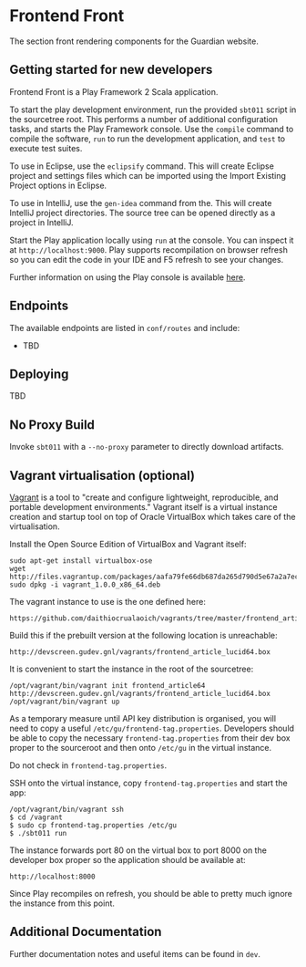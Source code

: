 Frontend Front
==============

The section front rendering components for the Guardian website.


Getting started for new developers
----------------------------------
Frontend Front is a Play Framework 2 Scala application.

To start the play development environment, run the provided `sbt011` script
in the sourcetree root. This performs a number of additional configuration
tasks, and starts the Play Framework console. Use the `compile` command
to compile the software, `run` to run the development application, and
`test` to execute test suites.

To use in Eclipse, use the `eclipsify` command. This will create Eclipse
project and settings files which can be imported using the Import Existing
Project options in Eclipse.

To use in IntelliJ, use the `gen-idea` command from the. This will create
IntelliJ project directories. The source tree can be opened directly as 
a project in IntelliJ.

Start the Play application locally using `run` at the console. You can
inspect it at `http://localhost:9000`. Play supports recompilation on browser
refresh so you can edit the code in your IDE and F5 refresh to see your
changes.

Further information on using the Play console is available [here][play2-console].


Endpoints
---------
The available endpoints are listed in `conf/routes` and include:

* TBD


Deploying
---------
TBD


No Proxy Build
--------------
Invoke `sbt011` with a `--no-proxy` parameter to directly download artifacts.


Vagrant virtualisation (optional)
---------------------------------
[Vagrant][vagrant] is a tool to "create and configure lightweight, reproducible, and portable
development environments." Vagrant itself is a virtual instance creation and startup
tool on top of Oracle VirtualBox which takes care of the virtualisation.

Install the Open Source Edition of VirtualBox and Vagrant itself:

    sudo apt-get install virtualbox-ose
    wget http://files.vagrantup.com/packages/aafa79fe66db687da265d790d5e67a2a7ec30d92/vagrant_1.0.0_x86_64.deb
    sudo dpkg -i vagrant_1.0.0_x86_64.deb

The vagrant instance to use is the one defined here:

    https://github.com/daithiocrualaoich/vagrants/tree/master/frontend_article_lucid64

Build this if the prebuilt version at the following location is unreachable:

    http://devscreen.gudev.gnl/vagrants/frontend_article_lucid64.box

It is convenient to start the instance in the root of the sourcetree:

    /opt/vagrant/bin/vagrant init frontend_article64 http://devscreen.gudev.gnl/vagrants/frontend_article_lucid64.box
    /opt/vagrant/bin/vagrant up

As a temporary measure until API key distribution is organised, you will need to
copy a useful `/etc/gu/frontend-tag.properties`. Developers should be able to
copy the necessary `frontend-tag.properties` from their dev box proper to the
sourceroot and then onto `/etc/gu` in the virtual instance.

Do not check in `frontend-tag.properties`.

SSH onto the virtual instance, copy `frontend-tag.properties` and start the app:

    /opt/vagrant/bin/vagrant ssh
    $ cd /vagrant
    $ sudo cp frontend-tag.properties /etc/gu
    $ ./sbt011 run

The instance forwards port 80 on the virtual box to port 8000 on the developer box proper so the application should be
available at:

    http://localhost:8000

Since Play recompiles on refresh, you should be able to pretty much ignore the
instance from this point.


Additional Documentation
------------------------
Further documentation notes and useful items can be found in `dev`.


[sbt]: http://www.scala-sbt.org
[play2-console]: https://github.com/playframework/Play20/wiki/PlayConsole
[play2-wiki]: https://github.com/playframework/Play20/wiki
[sbteclipse]: https://github.com/typesafehub/sbteclipse
[sbt-idea]: https://github.com/mpeltonen/sbt-idea
[vagrant]: http://vagrantup.com
